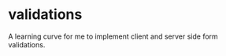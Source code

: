 validations
===========

A learning curve for me to implement client and server side form validations.
